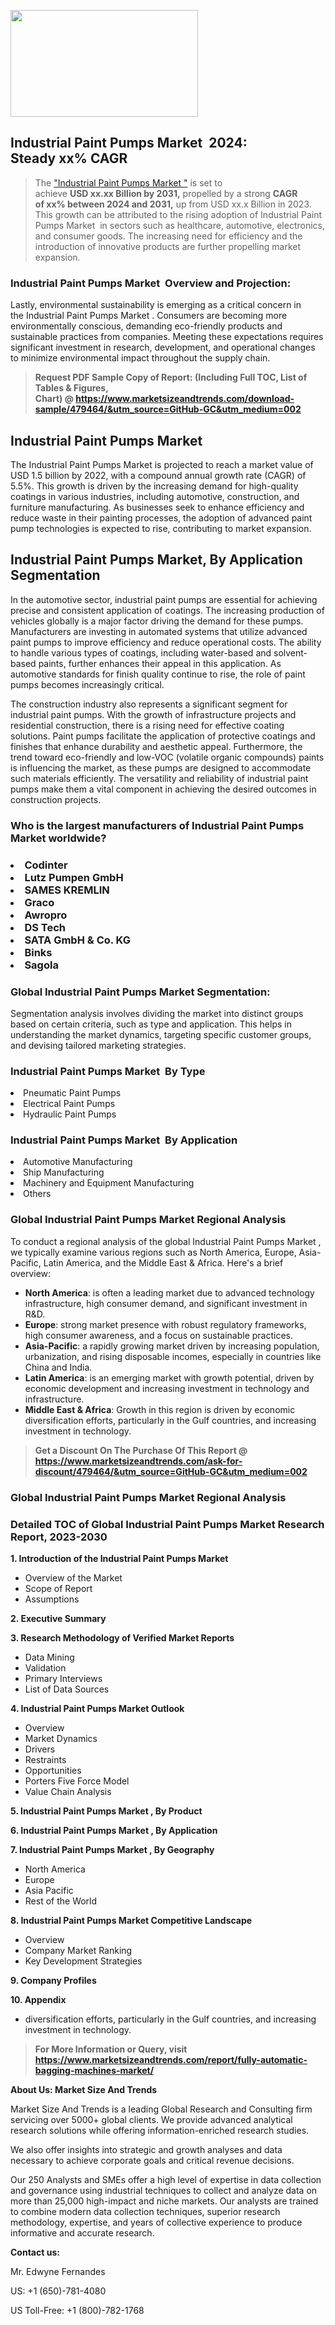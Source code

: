 <p><img class="alignnone size-medium wp-image-20088" src="https://ffe5etoiles.com/wp-content/uploads/2024/12/MST1-300x171.png" alt="" width="300" height="171" /></p><h2 id="ember46" class="ember-view reader-text-block__heading-2">Industrial Paint Pumps Market &nbsp;2024: Steady&nbsp;xx% CAGR</h2><blockquote id="ember47" class="ember-view reader-text-block__blockquote">The&nbsp;<a class="app-aware-link " href="https://www.marketsizeandtrends.com/download-sample/479464/&utm_source=GitHub-GC&utm_medium=002" target="_blank" data-test-app-aware-link="">"Industrial Paint Pumps Market "</a>&nbsp;is set to achieve&nbsp;<strong>USD&nbsp;xx.xx&nbsp;Billion by 2031,</strong>&nbsp;propelled by a strong&nbsp;<strong>CAGR of&nbsp;xx% between 2024 and 2031,</strong>&nbsp;up from USD xx.x Billion in 2023. This growth can be attributed to the rising adoption of&nbsp;Industrial Paint Pumps Market &nbsp;in sectors such as healthcare, automotive, electronics, and consumer goods. The increasing need for efficiency and the introduction of innovative products are further propelling market expansion.</blockquote><h3 id="ember48" class="ember-view reader-text-block__heading-3">Industrial Paint Pumps Market &nbsp;Overview and Projection:</h3><p id="ember49" class="ember-view reader-text-block__paragraph">Lastly, environmental sustainability is emerging as a critical concern in the&nbsp;Industrial Paint Pumps Market . Consumers are becoming more environmentally conscious, demanding eco-friendly products and sustainable practices from companies. Meeting these expectations requires significant investment in research, development, and operational changes to minimize environmental impact throughout the supply chain.</p><blockquote id="ember50" class="ember-view reader-text-block__blockquote"><strong>Request PDF Sample Copy of Report: (Including Full TOC, List of Tables &amp; Figures, Chart)&nbsp;@&nbsp;<strong><a href="https://www.marketsizeandtrends.com/download-sample/479464/&utm_source=GitHub-GC&utm_medium=002" target="_blank">https://www.marketsizeandtrends.com/download-sample/479464/&utm_source=GitHub-GC&utm_medium=002</a></strong></strong></blockquote><h3 class=""> <h2>Industrial Paint Pumps Market</h2><p>The Industrial Paint Pumps Market is projected to reach a market value of USD 1.5 billion by 2022, with a compound annual growth rate (CAGR) of 5.5%. This growth is driven by the increasing demand for high-quality coatings in various industries, including automotive, construction, and furniture manufacturing. As businesses seek to enhance efficiency and reduce waste in their painting processes, the adoption of advanced paint pump technologies is expected to rise, contributing to market expansion.</p><h2>Industrial Paint Pumps Market, By Application Segmentation</h2><p>In the automotive sector, industrial paint pumps are essential for achieving precise and consistent application of coatings. The increasing production of vehicles globally is a major factor driving the demand for these pumps. Manufacturers are investing in automated systems that utilize advanced paint pumps to improve efficiency and reduce operational costs. The ability to handle various types of coatings, including water-based and solvent-based paints, further enhances their appeal in this application. As automotive standards for finish quality continue to rise, the role of paint pumps becomes increasingly critical.</p><p>The construction industry also represents a significant segment for industrial paint pumps. With the growth of infrastructure projects and residential construction, there is a rising need for effective coating solutions. Paint pumps facilitate the application of protective coatings and finishes that enhance durability and aesthetic appeal. Furthermore, the trend toward eco-friendly and low-VOC (volatile organic compounds) paints is influencing the market, as these pumps are designed to accommodate such materials efficiently. The versatility and reliability of industrial paint pumps make them a vital component in achieving the desired outcomes in construction projects.</p></h3><h3 id="" class="">Who is the largest manufacturers of&nbsp;Industrial Paint Pumps Market worldwide?</h3><h3 class=""></Li><Li>Codinter</Li><Li> Lutz Pumpen GmbH</Li><Li> SAMES KREMLIN</Li><Li> Graco</Li><Li> Awropro</Li><Li> DS Tech</Li><Li> SATA GmbH & Co. KG</Li><Li> Binks</Li><Li> Sagola</h3><h3 id="ember53" class="ember-view reader-text-block__heading-3">Global&nbsp;Industrial Paint Pumps Market Segmentation:</h3><p id="ember54" class="ember-view reader-text-block__paragraph">Segmentation analysis involves dividing the market into distinct groups based on certain criteria, such as type and application. This helps in understanding the market dynamics, targeting specific customer groups, and devising tailored marketing strategies.</p><h3 id="" class="">Industrial Paint Pumps Market &nbsp;By Type</h3><p></Li><Li>Pneumatic Paint Pumps</Li><Li> Electrical Paint Pumps</Li><Li> Hydraulic Paint Pumps</p><h3 id="" class="">Industrial Paint Pumps Market &nbsp;By Application</h3><p class=""></Li><Li>Automotive Manufacturing</Li><Li> Ship Manufacturing</Li><Li> Machinery and Equipment Manufacturing</Li><Li> Others</p><h3 id="ember62" class="ember-view reader-text-block__heading-3">Global Industrial Paint Pumps Market Regional Analysis</h3><p id="ember63" class="ember-view reader-text-block__paragraph">To conduct a regional analysis of the global Industrial Paint Pumps Market , we typically examine various regions such as North America, Europe, Asia-Pacific, Latin America, and the Middle East &amp; Africa. Here's a brief overview:</p><ul><li><strong>North America</strong>: is often a leading market due to advanced technology infrastructure, high consumer demand, and significant investment in R&amp;D.</li><li><strong>Europe</strong>: strong market presence with robust regulatory frameworks, high consumer awareness, and a focus on sustainable practices.</li><li><strong>Asia-Pacific</strong>: a rapidly growing market driven by increasing population, urbanization, and rising disposable incomes, especially in countries like China and India.</li><li><strong>Latin America</strong>: is an emerging market with growth potential, driven by economic development and increasing investment in technology and infrastructure.</li><li><strong>Middle East &amp; Africa</strong>: Growth in this region is driven by economic diversification efforts, particularly in the Gulf countries, and increasing investment in technology.</li></ul><blockquote id="ember61" class="ember-view reader-text-block__blockquote"><strong>Get a Discount On The Purchase Of This Report @ <strong><a href="https://html-cleaner.com/" target="">https://www.marketsizeandtrends.com/ask-for-discount/479464/&utm_source=GitHub-GC&utm_medium=002</a></strong></strong></blockquote><h3 id="ember62" class="ember-view reader-text-block__heading-3">Global Industrial Paint Pumps Market Regional Analysis</h3><h3 id="" class="">Detailed TOC of Global Industrial Paint Pumps Market Research Report, 2023-2030</h3><p id="" class=""><strong>1. Introduction of the Industrial Paint Pumps Market </strong></p><ul><li>Overview of the Market</li><li>Scope of Report</li><li>Assumptions</li></ul><p id="" class=""><strong>2. Executive Summary</strong></p><p id="" class=""><strong>3. Research Methodology of Verified Market Reports</strong></p><ul><li>Data Mining</li><li>Validation</li><li>Primary Interviews</li><li>List of Data Sources</li></ul><p id="" class=""><strong>4. Industrial Paint Pumps Market Outlook</strong></p><ul><li>Overview</li><li>Market Dynamics</li><li>Drivers</li><li>Restraints</li><li>Opportunities</li><li>Porters Five Force Model</li><li>Value Chain Analysis</li></ul><p id="" class=""><strong>5. Industrial Paint Pumps Market , By Product</strong></p><p id="" class=""><strong>6. Industrial Paint Pumps Market , By Application</strong></p><p id="" class=""><strong>7. Industrial Paint Pumps Market , By Geography</strong></p><ul><li>North America</li><li>Europe</li><li>Asia Pacific</li><li>Rest of the World</li></ul><p id="" class=""><strong>8. Industrial Paint Pumps Market Competitive Landscape</strong></p><ul><li>Overview</li><li>Company Market Ranking</li><li>Key Development Strategies</li></ul><p id="" class=""><strong>9. Company Profiles</strong></p><p id="" class=""><strong>10. Appendix</strong></p><ul><li>diversification efforts, particularly in the Gulf countries, and increasing investment in technology.</li></ul><blockquote id="ember65" class="ember-view reader-text-block__blockquote"><strong>For More Information or Query, visit <strong><strong><a href="https://html-cleaner.com/" target="">https://www.marketsizeandtrends.com/report/fully-automatic-bagging-machines-market/</a></strong></strong></strong></blockquote><p id="" class=""><strong>About Us: Market Size And Trends</strong></p><p id="" class="">Market Size And Trends is a leading Global Research and Consulting firm servicing over 5000+ global clients. We provide advanced analytical research solutions while offering information-enriched research studies.</p><p id="" class="">We also offer insights into strategic and growth analyses and data necessary to achieve corporate goals and critical revenue decisions.</p><p id="" class="">Our 250 Analysts and SMEs offer a high level of expertise in data collection and governance using industrial techniques to collect and analyze data on more than 25,000 high-impact and niche markets. Our analysts are trained to combine modern data collection techniques, superior research methodology, expertise, and years of collective experience to produce informative and accurate research.</p><p id="" class=""><strong>Contact us:</strong></p><p id="" class="">Mr. Edwyne Fernandes</p><p id="" class="">US: +1 (650)-781-4080</p><p id="" class="">US Toll-Free: +1 (800)-782-1768</p>
